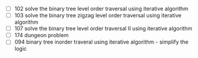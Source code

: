 - [ ] 102 solve the binary tree level order traversal using iterative algorithm
- [ ] 103 solve the binary tree zigzag level order traversal using iterative algorithm
- [ ] 107 solve the binary tree level order traversal II using iterative algorithm
- [ ] 174 dungeon problem
- [ ] 094 binary tree inorder traveral using iterative algorithm - simplify the logic
